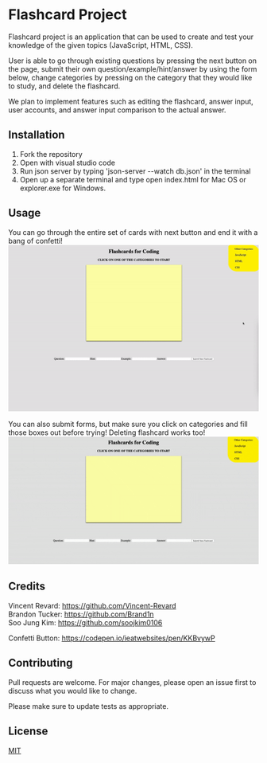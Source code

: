 # Flashcard Project

Flashcard project is an application that can be used to create and test your knowledge of the given topics (JavaScript, HTML, CSS). 

User is able to go through existing questions by pressing the next button on the page, submit their own question/example/hint/answer by using the form below, change categories by pressing on the category that they would like to study, and delete the flashcard.

We plan to implement features such as editing the flashcard, answer input, user accounts, and answer input comparison to the actual answer. 

## Installation

1. Fork the repository
2. Open with visual studio code
3. Run json server by typing 'json-server --watch db.json' in the terminal
4. Open up a separate terminal and type open index.html for Mac OS or explorer.exe for Windows.  

## Usage

You can go through the entire set of cards with next button and end it with a bang of confetti! 
![](/for_README/p1_project_basic.gif)

You can also submit forms, but make sure you click on categories and fill those boxes out before trying! 
Deleting flashcard works too!
![](/for_README/p1_project_advance.gif)

## Credits
Vincent Revard: https://github.com/Vincent-Revard <br />
Brandon Tucker: https://github.com/Brand1n <br />
Soo Jung Kim: https://github.com/soojkim0106 <br />

Confetti Button: https://codepen.io/ieatwebsites/pen/KKBvywP

## Contributing

Pull requests are welcome. For major changes, please open an issue first
to discuss what you would like to change.

Please make sure to update tests as appropriate.

## License

[MIT](https://choosealicense.com/licenses/mit/)
